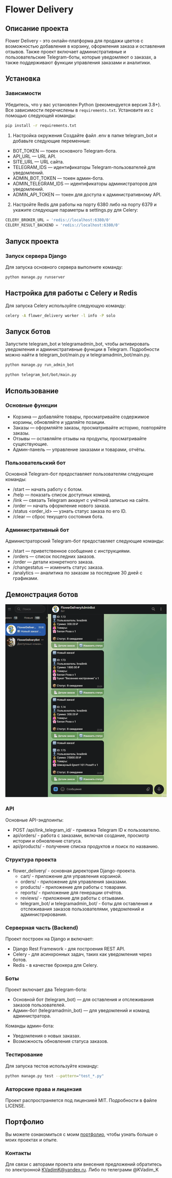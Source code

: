 # Flower Delivery

## Описание проекта
Flower Delivery - это онлайн-платформа для продажи цветов с возможностью добавления в корзину, оформления заказа и оставления отзывов. Также проект включает административные и пользовательские Telegram-боты, которые уведомляют о заказах, а также поддерживают функции управления заказами и аналитики.

## Установка

### Зависимости
Убедитесь, что у вас установлен Python (рекомендуется версия 3.8+). Все зависимости перечислены в `requirements.txt`. 
Установите их с помощью следующей команды:

```bash
pip install -r requirements.txt
```

1. Настройка окружения
Создайте файл .env в папке telegram_bot и добавьте следующие переменные:

- BOT_TOKEN — токен основного Telegram-бота.
- API_URL — URL API.
- SITE_URL — URL сайта.
- TELEGRAM_IDS — идентификаторы Telegram-пользователей для уведомлений.
- ADMIN_BOT_TOKEN — токен админ-бота.
- ADMIN_TELEGRAM_IDS — идентификаторы администраторов для уведомлений.
- ADMIN_API_TOKEN — токен для доступа к административному API.
2. Настройте Redis для работы на порту 6380 либо на порту 6379 и укажите следующие параметры в settings.py для Celery:

```python
CELERY_BROKER_URL = 'redis://localhost:6380/0'
CELERY_RESULT_BACKEND = 'redis://localhost:6380/0'
```

## Запуск проекта

### Запуск сервера Django
Для запуска основного сервера выполните команду:

```bash
python manage.py runserver
```

## Настройка для работы с Celery и Redis
Для запуска Celery используйте следующую команду:

```bash
celery -A flower_delivery worker -l info -P solo
```

## Запуск ботов
Запустите telegram_bot и telegramadmin_bot, чтобы активировать уведомления и административные функции в Telegram. Подробности можно найти в telegram_bot/main.py и telegramadmin_bot/main.py.


```bash
python manage.py run_admin_bot
```

```bash
python telegram_bot/bot/main.py
```

## Использование
### Основные функции
- Корзина — добавляйте товары, просматривайте содержимое корзины, обновляйте и удаляйте позиции.
- Заказы — оформляйте заказы, просматривайте историю, повторяйте заказы.
- Отзывы — оставляйте отзывы на продукты, просматривайте существующие.
- Админ-панель — управление заказами и товарами, отчёты.

### Пользовательский бот
Основной Telegram-бот предоставляет пользователям следующие команды:

- /start — начать работу с ботом.
- /help — показать список доступных команд.
- /link <username> — связать Telegram аккаунт с учётной записью на сайте.
- /order — начать оформление нового заказа.
- /status <order_id> — узнать статус заказа по его ID.
- /clear — сброс текущего состояния бота.

### Административный бот
Администраторский Telegram-бот предоставляет следующие команды:

- /start — приветственное сообщение с инструкциями.
- /orders — список последних заказов.
- /order <id> — детали конкретного заказа.
- /changestatus <id> <status> — изменить статус заказа.
- /analytics — аналитика по заказам за последние 30 дней с графиками.


## Демонстрация ботов

![Flower Delivery Bots](FlowerDeliveryBots.gif)

### API
Основные API-эндпоинты:

- POST /api/link_telegram_id/ - привязка Telegram ID к пользователю.
- api/orders/ - работа с заказами, включая создание, просмотр истории и обновление статуса.
- api/products/ - получение списка продуктов и поиск по названию.

### Структура проекта
- flower_delivery/ - основная директория Django-проекта.
    - cart/ - приложение для управления корзиной.
    - orders/ - приложение для управления заказами.
    - products/ - приложение для работы с товарами.
    - reports/ - приложение для генерации отчётов.
    - reviews/ - приложение для работы с отзывами.
    - telegram_bot/ и telegramadmin_bot/ - боты для оставления и отслеживания заказов пользователями, уведомлений и администрирования.

### Серверная часть (Backend)
Проект построен на Django и включает:

- Django Rest Framework - для построения REST API.
- Celery - для асинхронных задач, таких как уведомления через ботов.
- Redis - в качестве брокера для Celery.

### Боты
Проект включает два Telegram-бота:

- Основной бот (telegram_bot) — для оставления и отслеживания заказов пользователей.
- Админ-бот (telegramadmin_bot) — для уведомлений и команд администратора.

Команды админ-бота:
- Уведомления о новых заказах.
- Возможность обновления статуса заказов.

### Тестирование
Для запуска тестов используйте команду:

```bash
python manage.py test --pattern="test_*.py"
```

### Авторские права и лицензия
Проект распространяется под лицензией MIT. Подробности в файле LICENSE.

## Портфолио

Вы можете ознакомиться с моим [портфолио](Портфолио_Final.pdf), чтобы узнать больше о моих проектах и опыте.


### Контакты
Для связи с авторами проекта или внесения предложений обратитесь по электронной KVadimK@yandex.ru.
Либо по телеграмм @KVadim_K
